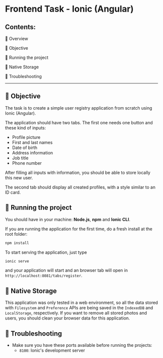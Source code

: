 # Frontend Task - Ionic (Angular)

## Contents:

📱 Overview

🎯 Objective

🏃 Running the project

📂 Native Storage

🚧 Troubleshooting

---

## 🎯 Objective

The task is to create a simple user registry application from scratch using Ionic (Angular).

The application should have two tabs. The first one needs one button and these kind of inputs:

- Profile picture
- First and last names
- Date of birth
- Address information
- Job title
- Phone number

After filling all inputs with information, you should be able to store locally this new user.

The second tab should display all created profiles, with a style similar to an ID card.

## 🏃 Running the project

You should have in your machine: **Node.js**, **npm** and **Ionic CLI**.

If you are running the application for the first time, do a fresh install at the root folder:

```sh
npm install
```

To start serving the application, just type

```sh
ionic serve
```

and your application will start and an browser tab will open in `http://localhost:8081/tabs/register`.

## 📂 Native Storage

This application was only tested in a web environment, so all the data stored with `Filesystem` and `Preference` APIs are being saved in the `IndexedDB` and `LocalStorage`, respectively. If you want to remove all stored photos and users, you should clean your browser data for this application.

## 🚧 Troubleshooting

- Make sure you have these ports available before running the projects:
  - `8100`: Ionic's development server
